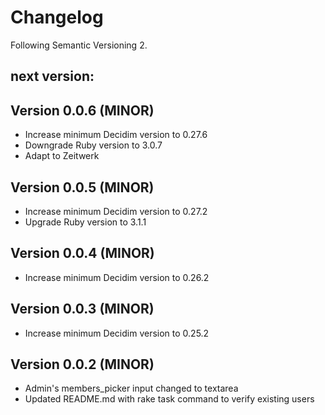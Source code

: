 # Changelog
Following Semantic Versioning 2.

## next version:

## Version 0.0.6 (MINOR)
- Increase minimum Decidim version to 0.27.6
- Downgrade Ruby version to 3.0.7
- Adapt to Zeitwerk

## Version 0.0.5 (MINOR)
- Increase minimum Decidim version to 0.27.2
- Upgrade Ruby version to 3.1.1

## Version 0.0.4 (MINOR)
- Increase minimum Decidim version to 0.26.2

## Version 0.0.3 (MINOR)
- Increase minimum Decidim version to 0.25.2

## Version 0.0.2 (MINOR)
- Admin's members_picker input changed to textarea
- Updated README.md with rake task command to verify existing users
